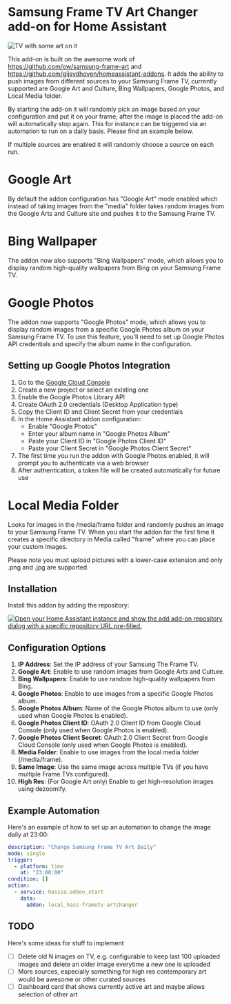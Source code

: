 # Samsung Frame TV Art Changer add-on for Home Assistant

![TV with some art on it ](https://i.imgur.com/BunHdwb.jpeg)

This add-on is built on the awesome work of <https://github.com/ow/samsung-frame-art> and <https://github.com/gijsvdhoven/homeassistant-addons>. 
It adds the ability to push images from different sources to your Samsung Frame TV, currently supported are Google Art and Culture, Bing Wallpapers, Google Photos, and Local Media folder. 

By starting the add-on it will randomly pick an image based on your configuration and put it on your frame; after the image is placed the add-on will automatically stop again. This for instance can be triggered via an automation to run on a daily basis. Please find an example below.

If multiple sources are enabled it will randomly choose a source on each run. 

# Google Art
By default the addon configuration has "Google Art" mode enabled which instead of taking images from the "media" folder takes random images from the Google Arts and Culture site and pushes it to the Samsung Frame TV. 

# Bing Wallpaper
The addon now also supports "Bing Wallpapers" mode, which allows you to display random high-quality wallpapers from Bing on your Samsung Frame TV.

# Google Photos
The addon now supports "Google Photos" mode, which allows you to display random images from a specific Google Photos album on your Samsung Frame TV. To use this feature, you'll need to set up Google Photos API credentials and specify the album name in the configuration.

## Setting up Google Photos Integration

1. Go to the [Google Cloud Console](https://console.cloud.google.com/)
2. Create a new project or select an existing one
3. Enable the Google Photos Library API
4. Create OAuth 2.0 credentials (Desktop Application type)
5. Copy the Client ID and Client Secret from your credentials
6. In the Home Assistant addon configuration:
   - Enable "Google Photos"
   - Enter your album name in "Google Photos Album"
   - Paste your Client ID in "Google Photos Client ID"
   - Paste your Client Secret in "Google Photos Client Secret"
7. The first time you run the addon with Google Photos enabled, it will prompt you to authenticate via a web browser
8. After authentication, a token file will be created automatically for future use

# Local Media Folder
Looks for images in the /media/frame folder and randomly pushes an image to your Samsung Frame TV. When you start the addon for the first time it creates a specific directory in Media called "frame" where you can place your custom images.

Please note you must upload pictures with a lower-case extension and only .png and .jpg are supported.


## Installation

Install this addon by adding the repository:

[![Open your Home Assistant instance and show the add add-on repository dialog with a specific repository URL pre-filled.](https://my.home-assistant.io/badges/supervisor_add_addon_repository.svg)](https://my.home-assistant.io/redirect/supervisor_add_addon_repository/?repository_url=https%3A%2F%2Fgithub.com%2Fvivalatech%2Fhomeassistant-addons)


## Configuration Options

1. **IP Address**: Set the IP address of your Samsung The Frame TV.
2. **Google Art**: Enable to use random images from Google Arts and Culture.
3. **Bing Wallpapers**: Enable to use random high-quality wallpapers from Bing.
4. **Google Photos**: Enable to use images from a specific Google Photos album.
5. **Google Photos Album**: Name of the Google Photos album to use (only used when Google Photos is enabled).
6. **Google Photos Client ID**: OAuth 2.0 Client ID from Google Cloud Console (only used when Google Photos is enabled).
7. **Google Photos Client Secret**: OAuth 2.0 Client Secret from Google Cloud Console (only used when Google Photos is enabled).
8. **Media Folder**: Enable to use images from the local media folder (/media/frame).
9. **Same Image**: Use the same image across multiple TVs (if you have multiple Frame TVs configured).
10. **High Res**: (For Google Art only) Enable to get high-resolution images using dezoomify.


## Example Automation

Here's an example of how to set up an automation to change the image daily at 23:00:

```yaml
description: "Change Samsung Frame TV Art Daily"
mode: single
trigger:
  - platform: time
    at: "23:00:00"
condition: []
action:
  - service: hassio.addon_start
    data:
      addon: local_hass-frametv-artchanger
```

## TODO

Here's some ideas for stuff to implement
- [ ] Delete old N images on TV, e.g. configurable to keep last 100 uploaded images and delete an older image everytime a new one is uploaded
- [ ] More sources, especially something for high res contemporary art would be awesome or other curated sources
- [ ] Dashboard card that shows currently active art and maybe allows selection of other art